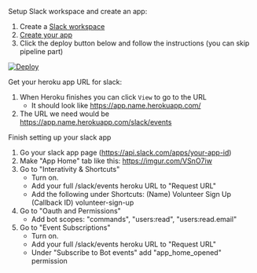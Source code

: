 Setup Slack workspace and create an app:
1. Create a [Slack workspace](https://slack.com/create#email)
1. [Create your app](https://api.slack.com/apps)
1. Click the deploy button below and follow the instructions (you can skip pipeline part)

[![Deploy](https://www.herokucdn.com/deploy/button.svg)](https://heroku.com/deploy?template=https://github.com/crownheightsaid/slack-app)

Get your heroku app URL for slack:
1. When Heroku finishes you can click `View` to go to the URL
    - It should look like https://app.name.herokuapp.com/
1. The URL we need would be https://app.name.herokuapp.com/slack/events

Finish setting up your slack app
1. Go your slack app page (https://api.slack.com/apps/your-app-id)
1. Make "App Home" tab like this: https://imgur.com/VSnO7iw
1. Go to "Interativity & Shortcuts"
     - Turn on.
     - Add your full /slack/events heroku URL to "Request URL"
     - Add the following under Shortcuts:
             (Name) Volunteer Sign Up (Callback ID) volunteer-sign-up
1. Go to "Oauth and Permissions"
     - Add bot scopes: "commands", "users:read", "users:read.email"
1. Go to "Event Subscriptions"
     - Turn on.
     - Add your full /slack/events heroku URL to "Request URL"
     - Under "Subscribe to Bot events" add "app_home_opened" permission
